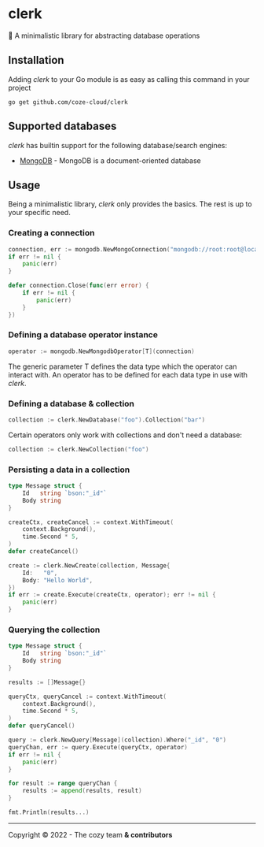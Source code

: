 # clerk

📒 A minimalistic library for abstracting database operations

## Installation

Adding _clerk_ to your Go module is as easy as calling this command in your project

```shell
go get github.com/coze-cloud/clerk
```

## Supported databases

_clerk_ has builtin support for the following database/search engines:

- [MongoDB](https://www.mongodb.com/) - MongoDB is a document-oriented database

## Usage

Being a minimalistic library, _clerk_ only provides the basics. The rest is up to your specific need.

### Creating a connection

```go
connection, err := mongodb.NewMongoConnection("mongodb://root:root@localhost:27017")
if err != nil {
	panic(err)
}

defer connection.Close(func(err error) {
	if err != nil {
		panic(err)
	}
})
```

### Defining a database operator instance

```go
operator := mongodb.NewMongodbOperator[T](connection)
```

The generic parameter T defines the data type which the operator can interact with.
An operator has to be defined for each data type in use with _clerk_.

### Defining a database & collection

```go
collection := clerk.NewDatabase("foo").Collection("bar")
```

Certain operators only work with collections and don't need a database:

```go
collection := clerk.NewCollection("foo")
```

### Persisting a data in a collection

```go
type Message struct {
    Id   string `bson:"_id"`
    Body string
}

createCtx, createCancel := context.WithTimeout(
    context.Background(),
    time.Second * 5,
)
defer createCancel()

create := clerk.NewCreate(collection, Message{
    Id:   "0",
    Body: "Hello World",
})
if err := create.Execute(createCtx, operator); err != nil {
    panic(err)
}
```

### Querying the collection

```go
type Message struct {
    Id   string `bson:"_id"`
    Body string
}

results := []Message{}

queryCtx, queryCancel := context.WithTimeout(
    context.Background(),
    time.Second * 5,
)
defer queryCancel()

query := clerk.NewQuery[Message](collection).Where("_id", "0")
queryChan, err := query.Execute(queryCtx, operator)
if err != nil {
    panic(err)
}

for result := range queryChan {
    results := append(results, result)
}

fmt.Println(results...)
```

---

Copyright © 2022 - The cozy team **& contributors**
